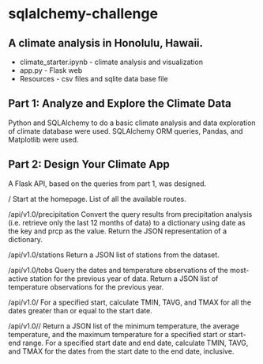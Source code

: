 # sqlalchemy-challenge 
## A climate analysis in Honolulu, Hawaii.

- climate_starter.ipynb - climate analysis and visualization
- app.py - Flask web
- Resources -  csv files and sqlite data base file

## Part 1: Analyze and Explore the Climate Data
Python and SQLAlchemy to do a basic climate analysis and data exploration of climate database were used. SQLAlchemy ORM queries, Pandas, and Matplotlib were used. 

## Part 2: Design Your Climate App
A Flask API, based on the queries from part 1, was designed.

/
Start at the homepage.
List of all the available routes.

/api/v1.0/precipitation
Convert the query results from precipitation analysis (i.e. retrieve only the last 12 months of data) to a dictionary using date as the key and prcp as the value.
Return the JSON representation of a dictionary.

/api/v1.0/stations
Return a JSON list of stations from the dataset.

/api/v1.0/tobs
Query the dates and temperature observations of the most-active station for the previous year of data.
Return a JSON list of temperature observations for the previous year.

/api/v1.0/<start>
For a specified start, calculate TMIN, TAVG, and TMAX for all the dates greater than or equal to the start date.

/api/v1.0/<start>/<end>
Return a JSON list of the minimum temperature, the average temperature, and the maximum temperature for a specified start or start-end range.
For a specified start date and end date, calculate TMIN, TAVG, and TMAX for the dates from the start date to the end date, inclusive.
